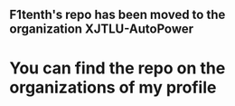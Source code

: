 ## F1tenth's repo has been moved to the organization XJTLU-AutoPower
# You can find the repo on the organizations of my profile
